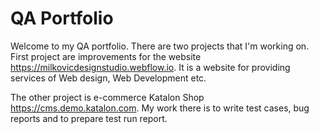 # QA Portfolio

Welcome to my QA portfolio. There are two projects that I'm working on. First project are improvements for the website https://milkovicdesignstudio.webflow.io. It is a website for providing services of Web design, Web Development etc. 

The other project is e-commerce Katalon Shop https://cms.demo.katalon.com. My work there is to write test cases, bug reports and to prepare test run report.
